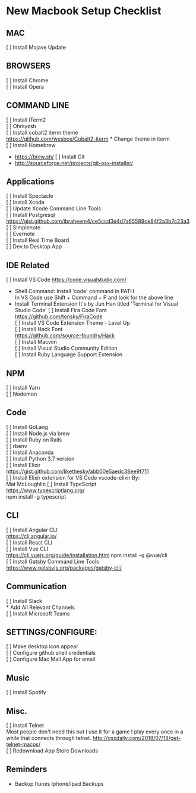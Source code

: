 # New Macbook Setup Checklist

## MAC
[ ] Install Mojave Update  

## BROWSERS
[ ] Install Chrome  
[ ] Install Opera  

## COMMAND LINE
[ ] Install iTerm2  
[ ] Ohmyzsh  
[ ] Install cobalt2 iterm theme  
https://github.com/wesbos/Cobalt2-iterm
    * Change theme in iterm  
[ ] Install Homebrew
* https://brew.sh/
[ ] Install Git
* http://sourceforge.net/projects/git-osx-installer/


## Applications
[ ] Install Spectacle  
[ ] Install Xcode  
[ ] Update Xcode Command Line Tools  
[ ] Install Postgresql  
https://gist.github.com/ibraheem4/ce5ccd3e4d7a65589ce84f2a3b7c23a3  
[ ] Simplenote  
[ ] Evernote  
[ ] Install Real Time Board  
[ ] Dev.to Desktop App  

## IDE Related
[ ] Install VS Code
https://code.visualstudio.com/ 
* Shell Command: Install 'code' command in PATH  
In VS Code use Shift + Command + P and look for the above line 
* Install Terminal Extension
It's by Jun Han titled 'Terminal for Visual Studio Code'
[ ] Install Fira Code Font  
https://github.com/tonsky/FiraCode  
[ ] Install VS Code Extension Theme - Level Up  
[ ] Install Hack Font  
https://github.com/source-foundry/Hack     
[ ] Install Macvim  
[ ] Install Visual Studio Community Edition    
[ ] Install Ruby Language Support Extension

## NPM
[ ] Install Yarn  
[ ] Nodemon  

## Code
[ ] Install GoLang  
[ ] Install Node.js via brew  
[ ] Install Ruby on Rails   
[ ] rbenv     
[ ] Install Anaconda  
[ ] Install Python 3.7 version  
[ ] Install Elixir  
https://gist.github.com/likethesky/abb00e5aedc38ee9f711  
[ ] Install Elixir extension for VS Code
vscode-elixir By:  
Mat McLoughlin 
[ ] Install TypeScript  
https://www.typescriptlang.org/  
npm install -g typescript  

## CLI
[ ] Install Angular CLI  
https://cli.angular.io/  
[ ] Install React CLI  
[ ] Install Vue CLI  
https://cli.vuejs.org/guide/installation.html 
npm install -g @vue/cli   
[ ] Install Gatsby Command Line Tools  
https://www.gatsbyjs.org/packages/gatsby-cli/


## Communication
[ ] Install Slack  
    * Add All Relevant Channels  
[ ] Install Microsoft Teams  

## SETTINGS/CONFIGURE:
[ ] Make desktop icon appear  
[ ] Configure github shell credentials  
[ ] Configure Mac Mail App for email  

## Music
[ ] Install Spotify  

## Misc.
[ ] Install Telnet  
Most people don't need this but I use it for a game I play every once in a while that connects through telnet.
http://osxdaily.com/2018/07/18/get-telnet-macos/  
[ ] Redownload App Store Downloads

## Reminders
* Backup Itunes Iphone/Ipad Backups

